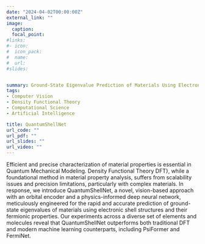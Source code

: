 ```yaml
---
date: "2024-04-02T00:00:00Z"
external_link: ""
image:
  caption: 
  focal_point: 
#links:
#- icon: 
#  icon_pack: 
#  name: 
#  url: 
#slides: 


summary: Ground-State Eigenvalue Prediction of Materials Using Electronic Shell Structures and Fermionic Properties via Convolutions
tags:
- Computer Vision
- Density Functional Theory
- Computational Science
- Artificial Intelligence

title: QuantumShellNet
url_code: ""
url_pdf: ""
url_slides: ""
url_video: ""
---
```

Efficient and precise characterization of material properties is essential in Quantum Mechanical Modeling. Density Functional Theory DFT}, while a foundational method in material property analysis, suffers from scalability issues and precision limitations, particularly with complex materials. In response, we introduce  QuantumShellNet,  a novel, vision-based approach with an orbital encoder and a physics-informed deep neural network, meticulously engineered for the rapid and accurate prediction of ground-state eigenvalues of materials using electronic shell structures and their fermionic properties. Our experiments across a diverse set of elements and molecules reveal that QuantumShellNet outperforms both traditional DFT and modern machine learning counterparts, including PsiFormer and FermiNet.